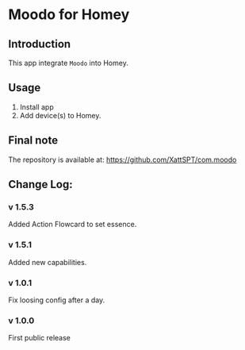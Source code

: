 # Moodo for Homey

## Introduction
This app integrate `Moodo` into Homey.


## Usage ##
1. Install app
2. Add device(s) to Homey.

  
## Final note ##
The repository is available at: https://github.com/XattSPT/com.moodo


## Change Log:
### v 1.5.3
Added Action Flowcard to set essence. 

### v 1.5.1
Added new capabilities. 

### v 1.0.1
Fix loosing config after a day. 

### v 1.0.0
First public release
